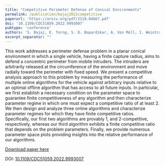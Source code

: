 ```yaml
---
title: "Competitive Perimeter Defense of Conical Environments"
permalink: /publication/bajaj2022competitive
paperurl: 'https://arxiv.org/pdf/2110.04667.pdf'
doi: '10.1109/CDC51059.2022.9993007'
pubtype: 'conference'
authors: 'S. Bajaj, E. Torng, S. D. Bopardikar, A. Von Moll, I. Weintraub, E. Garcia, D. W. Casbeer'
excerpt_separator: ""
---
```

This work addresses a perimeter defense problem in a planar conical environment in which a single vehicle, having a finite capture radius, aims to defend a concentric perimeter from mobile intruders. The intruders are arbitrarily released at the circumference of the environment and move radially toward the perimeter with fixed speed. We present a competitive analysis approach to this problem by measuring the performance of multiple online algorithms for the vehicle against arbitrary inputs relative to an optimal offline algorithm that has access to all future inputs. In particular, we first establish a necessary condition on the parameter space to guarantee finite competitiveness of any algorithm and then characterize parameter regime in which one must expect a competitive ratio of at least 2. We then design and analyze three online algorithms and characterize parameter regimes for which they have finite competitive ratios. Specifically, our first two algorithms are provably 1, and 2-competitive, respectively, whereas our third algorithm exhibits a finite competitive ratio that depends on the problem parameters. Finally, we provide numerous parameter space plots providing insights into the relative performance of our algorithms.

[Download paper here](https://arxiv.org/pdf/2110.04667.pdf)

DOI: [10.1109/CDC51059.2022.9993007](https://doi.org/10.1109/CDC51059.2022.9993007)

